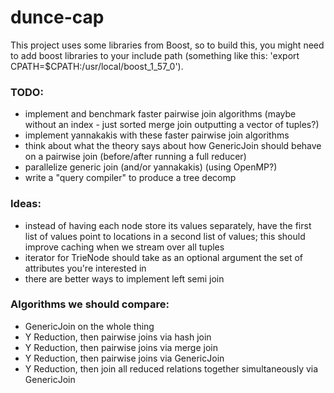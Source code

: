 # dunce-cap

This project uses some libraries from Boost, so to build this, you might need to add boost libraries to your include path (something like this: 'export CPATH=$CPATH:/usr/local/boost_1_57_0').

### TODO:
* implement and benchmark faster pairwise join algorithms (maybe without an index - just sorted merge join outputting a vector of tuples?)
* implement yannakakis with these faster pairwise join algorithms
* think about what the theory says about how GenericJoin should behave on a pairwise join (before/after running a full reducer)
* parallelize generic join (and/or yannakakis) (using OpenMP?)
* write a "query compiler" to produce a tree decomp

### Ideas:
* instead of having each node store its values separately, have the first list of values point to locations in a second list of values; this should improve caching when we stream over all tuples
* iterator for TrieNode should take as an optional argument the set of attributes you're interested in
* there are better ways to implement left semi join

### Algorithms we should compare:
* GenericJoin on the whole thing
* Y Reduction, then pairwise joins via hash join
* Y Reduction, then pairwise joins via merge join
* Y Reduction, then pairwise joins via GenericJoin
* Y Reduction, then join all reduced relations together simultaneously via GenericJoin
